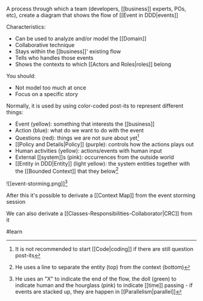 A process through which a team (developers, [[business]] experts, POs, etc), create a diagram that shows the flow of [[Event in DDD|events]]

Characteristics:
- Can be used to analyze and/or model the [[Domain]]
- Collaborative technique
- Stays within the [[business]]' existing flow
- Tells who handles those events
- Shows the contexts to which [[Actors and Roles|roles]] belong

You should:
- Not model too much at once
- Focus on a specific story

Normally, it is used by using color-coded post-its to represent different things:
- Event (yellow): something that interests the [[business]]
- Action (blue): what do we want to do with the event
- Questions (red): things we are not sure about yet[^1]
- [[Policy and Details|Policy]] (purple): controls how the actions plays out
- Human activities (yellow): actions/events with human input
- External [[system]]s (pink): occurrences from the outside world
- [[Entity in DDD|Entity]] (light yellow): the system entities together with the [[Bounded Context]] that they below[^3]

![[event-storming.png]][^2]


After this it's possible to derivate a [[Context Map]] from the event storming session

We can also derivate a [[Classes-Responsibilities-Collaborator|CRC]] from it

#learn

[^1]: It is not recommended to start [[Code|coding]] if there are still question post-its
[^2]: He uses an "X" to indicate the end of the flow, the doll (green) to indicate human and the hourglass (pink) to indicate [[time]] passing - if events are stacked up, they are happen in [[Parallelism|parallel]]
[^3]: He uses a line to separate the entity (top) from the context (bottom)